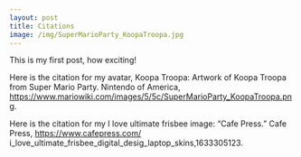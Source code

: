```yaml
---
layout: post
title: Citations
image: /img/SuperMarioParty_KoopaTroopa.jpg
---
```


This is my first post, how exciting! 

Here is the citation for my avatar, Koopa Troopa: Artwork of Koopa Troopa from Super Mario Party. Nintendo of America, https://www.mariowiki.com/images/5/5c/SuperMarioParty_KoopaTroopa.png. 

Here is the citation for my I love ultimate frisbee image: “Cafe Press.” Cafe Press, https://www.cafepress.com/ i_love_ultimate_frisbee_digital_desig_laptop_skins,1633305123.
